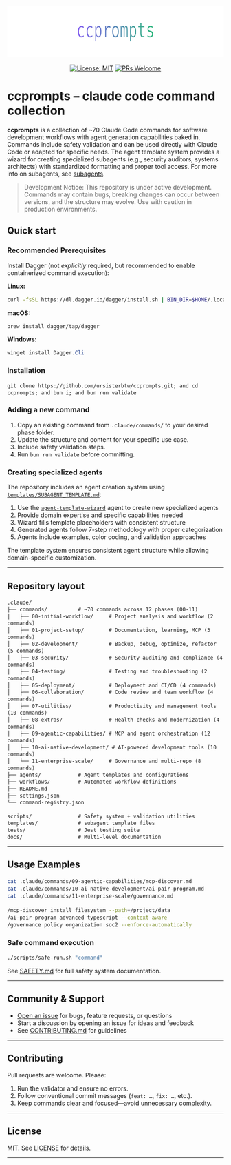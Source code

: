 <p align="center">
  <img src="docs/assets/banner.svg" width="720" height="120" alt="ccprompts banner" />
</p>

<div align="center">

  [![License: MIT](https://img.shields.io/badge/License-MIT-yellow.svg)](LICENSE)
  [![PRs Welcome](https://img.shields.io/badge/PRs-welcome-brightgreen.svg)](CONTRIBUTING.md)

</div>

# ccprompts – claude code command collection

**ccprompts** is a collection of ~70 Claude Code commands for software development workflows with agent generation capabilities baked in. Commands include safety validation and can be used directly with Claude Code or adapted for specific needs. The agent template system provides a wizard for creating specialized subagents (e.g., security auditors, systems architects) with standardized formatting and proper tool access. For more info on subagents, see [subagents](https://docs.anthropic.com/en/docs/claude-code/sub-agents).

> Development Notice: This repository is under active development. Commands may contain bugs, breaking changes can occur between versions, and the structure may evolve. Use with caution in production environments.

## Quick start

### Recommended Prerequisites

Install Dagger (not *explicitly* required, but recommended to enable containerized command execution):

**Linux:**

```bash
curl -fsSL https://dl.dagger.io/dagger/install.sh | BIN_DIR=$HOME/.local/bin sh
```

**macOS:**

```bash
brew install dagger/tap/dagger
```

**Windows:**

```powershell
winget install Dagger.Cli
```

### Installation

```fish
git clone https://github.com/ursisterbtw/ccprompts.git; and cd ccprompts; and bun i; and bun run validate
```

### Adding a new command

1. Copy an existing command from `.claude/commands/` to your desired phase folder.
2. Update the structure and content for your specific use case.
3. Include safety validation steps.
4. Run `bun run validate` before committing.

### Creating specialized agents

The repository includes an agent creation system using [`templates/SUBAGENT_TEMPLATE.md`](templates/SUBAGENT_TEMPLATE.md):

1. Use the [`agent-template-wizard`](.claude/agents/agent-template-wizard.md) agent to create new specialized agents
2. Provide domain expertise and specific capabilities needed
3. Wizard fills template placeholders with consistent structure
4. Generated agents follow 7-step methodology with proper categorization
5. Agents include examples, color coding, and validation approaches

The template system ensures consistent agent structure while allowing domain-specific customization.

---

## Repository layout

```text
.claude/
├── commands/          # ~70 commands across 12 phases (00-11)
│   ├── 00-initial-workflow/     # Project analysis and workflow (2 commands)
│   ├── 01-project-setup/        # Documentation, learning, MCP (3 commands)
│   ├── 02-development/          # Backup, debug, optimize, refactor (5 commands)
│   ├── 03-security/             # Security auditing and compliance (4 commands)
│   ├── 04-testing/              # Testing and troubleshooting (2 commands)
│   ├── 05-deployment/           # Deployment and CI/CD (4 commands)
│   ├── 06-collaboration/        # Code review and team workflow (4 commands)
│   ├── 07-utilities/            # Productivity and management tools (10 commands)
│   ├── 08-extras/               # Health checks and modernization (4 commands)
│   ├── 09-agentic-capabilities/ # MCP and agent orchestration (12 commands)
│   ├── 10-ai-native-development/ # AI-powered development tools (10 commands)
│   └── 11-enterprise-scale/     # Governance and multi-repo (8 commands)
├── agents/            # Agent templates and configurations
├── workflows/         # Automated workflow definitions
├── README.md
├── settings.json
└── command-registry.json

scripts/               # Safety system + validation utilities
templates/             # subagent template files
tests/                 # Jest testing suite
docs/                  # Multi-level documentation
```

---

## Usage Examples

```bash
cat .claude/commands/09-agentic-capabilities/mcp-discover.md
cat .claude/commands/10-ai-native-development/ai-pair-program.md
cat .claude/commands/11-enterprise-scale/governance.md

/mcp-discover install filesystem --path=/project/data
/ai-pair-program advanced typescript --context-aware
/governance policy organization soc2 --enforce-automatically
```

### Safe command execution

```bash
./scripts/safe-run.sh "command"
```

See [SAFETY.md](SAFETY.md) for full safety system documentation.

---

## Community & Support

- [Open an issue](https://github.com/ursisterbtw/ccprompts/issues) for bugs, feature requests, or questions
- Start a discussion by opening an issue for ideas and feedback
- See [CONTRIBUTING.md](CONTRIBUTING.md) for guidelines

---

## Contributing

Pull requests are welcome. Please:

1. Run the validator and ensure no errors.
2. Follow conventional commit messages (`feat: …`, `fix: …`, etc.).
3. Keep commands clear and focused—avoid unnecessary complexity.


---

## License

MIT. See [LICENSE](LICENSE) for details.

---
